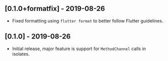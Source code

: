 ## [0.1.0+formatfix] - 2019-08-26

* Fixed formatting using `flutter format` to better follow Flutter guidelines.


## [0.1.0] - 2019-08-26

* Initial release, major feature is support for `MethodChannel` calls in isolates.
